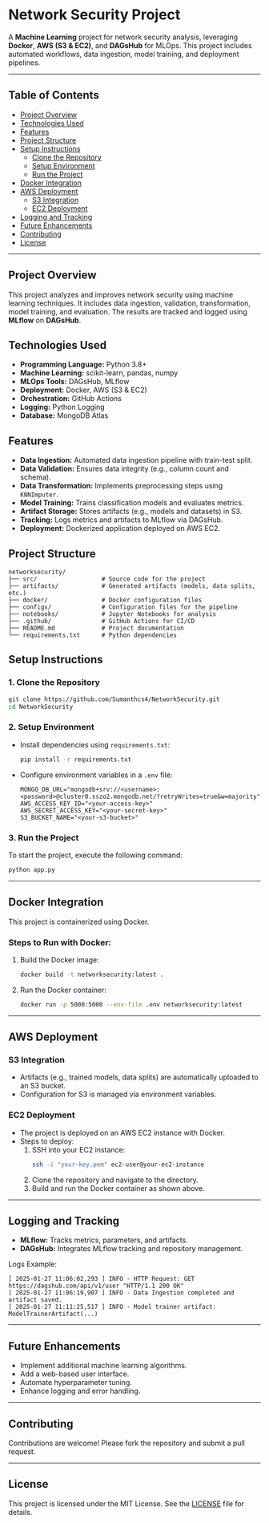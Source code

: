 # Network Security Project

A **Machine Learning** project for network security analysis, leveraging **Docker**, **AWS (S3 & EC2)**, and **DAGsHub** for MLOps. This project includes automated workflows, data ingestion, model training, and deployment pipelines.

---

## Table of Contents
- [Project Overview](#project-overview)
- [Technologies Used](#technologies-used)
- [Features](#features)
- [Project Structure](#project-structure)
- [Setup Instructions](#setup-instructions)
  - [Clone the Repository](#1-clone-the-repository)
  - [Setup Environment](#2-setup-environment)
  - [Run the Project](#3-run-the-project)
- [Docker Integration](#docker-integration)
- [AWS Deployment](#aws-deployment)
  - [S3 Integration](#s3-integration)
  - [EC2 Deployment](#ec2-deployment)
- [Logging and Tracking](#logging-and-tracking)
- [Future Enhancements](#future-enhancements)
- [Contributing](#contributing)
- [License](#license)

---

## Project Overview
This project analyzes and improves network security using machine learning techniques. It includes data ingestion, validation, transformation, model training, and evaluation. The results are tracked and logged using **MLflow** on **DAGsHub**.

## Technologies Used
- **Programming Language:** Python 3.8+
- **Machine Learning:** scikit-learn, pandas, numpy
- **MLOps Tools:** DAGsHub, MLflow
- **Deployment:** Docker, AWS (S3 & EC2)
- **Orchestration:** GitHub Actions
- **Logging:** Python Logging
- **Database:** MongoDB Atlas

## Features
- **Data Ingestion:** Automated data ingestion pipeline with train-test split.
- **Data Validation:** Ensures data integrity (e.g., column count and schema).
- **Data Transformation:** Implements preprocessing steps using `KNNImputer`.
- **Model Training:** Trains classification models and evaluates metrics.
- **Artifact Storage:** Stores artifacts (e.g., models and datasets) in S3.
- **Tracking:** Logs metrics and artifacts to MLflow via DAGsHub.
- **Deployment:** Dockerized application deployed on AWS EC2.

## Project Structure
```
networksecurity/
├── src/                  # Source code for the project
├── artifacts/            # Generated artifacts (models, data splits, etc.)
├── docker/               # Docker configuration files
├── configs/              # Configuration files for the pipeline
├── notebooks/            # Jupyter Notebooks for analysis
├── .github/              # GitHub Actions for CI/CD
├── README.md             # Project documentation
└── requirements.txt      # Python dependencies
```

## Setup Instructions

### 1. Clone the Repository
```bash
git clone https://github.com/Sumanthcs4/NetworkSecurity.git
cd NetworkSecurity
```

### 2. Setup Environment
- Install dependencies using `requirements.txt`:
  ```bash
  pip install -r requirements.txt
  ```
- Configure environment variables in a `.env` file:
  ```env
  MONGO_DB_URL="mongodb+srv://<username>:<password>@cluster0.sszo2.mongodb.net/?retryWrites=true&w=majority"
  AWS_ACCESS_KEY_ID="<your-access-key>"
  AWS_SECRET_ACCESS_KEY="<your-secret-key>"
  S3_BUCKET_NAME="<your-s3-bucket>"
  ```

### 3. Run the Project
To start the project, execute the following command:
```bash
python app.py
```

---

## Docker Integration
This project is containerized using Docker.

### Steps to Run with Docker:
1. Build the Docker image:
   ```bash
   docker build -t networksecurity:latest .
   ```
2. Run the Docker container:
   ```bash
   docker run -p 5000:5000 --env-file .env networksecurity:latest
   ```

---

## AWS Deployment

### S3 Integration
- Artifacts (e.g., trained models, data splits) are automatically uploaded to an S3 bucket.
- Configuration for S3 is managed via environment variables.

### EC2 Deployment
- The project is deployed on an AWS EC2 instance with Docker.
- Steps to deploy:
  1. SSH into your EC2 instance:
     ```bash
     ssh -i "your-key.pem" ec2-user@your-ec2-instance
     ```
  2. Clone the repository and navigate to the directory.
  3. Build and run the Docker container as shown above.

---

## Logging and Tracking
- **MLflow:** Tracks metrics, parameters, and artifacts.
- **DAGsHub:** Integrates MLflow tracking and repository management.

Logs Example:
```
[ 2025-01-27 11:06:02,293 ] INFO - HTTP Request: GET https://dagshub.com/api/v1/user "HTTP/1.1 200 OK"
[ 2025-01-27 11:06:19,907 ] INFO - Data Ingestion completed and artifact saved.
[ 2025-01-27 11:11:25,517 ] INFO - Model trainer artifact: ModelTrainerArtifact(...)
```

---

## Future Enhancements
- Implement additional machine learning algorithms.
- Add a web-based user interface.
- Automate hyperparameter tuning.
- Enhance logging and error handling.

---

## Contributing
Contributions are welcome! Please fork the repository and submit a pull request.

---

## License
This project is licensed under the MIT License. See the [LICENSE](LICENSE) file for details.

